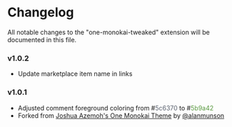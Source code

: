 # Changelog

All notable changes to the "one-monokai-tweaked" extension will be documented in this file.

### v1.0.2

- Update marketplace item name in links

### v1.0.1

- Adjusted comment foreground coloring from #<span style="color: #5c6370">5c6370</span> to #<span style="color: #5b9a42">5b9a42</span>
- Forked from [Joshua Azemoh's One Monokai Theme](https://github.com/azemoh/vscode-one-monokai) by [@alanmunson](https://github.com/AlanMunson)
